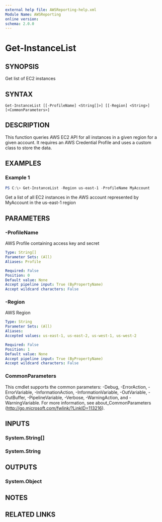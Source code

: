 ```yaml
---
external help file: AWSReporting-help.xml
Module Name: AWSReporting
online version:
schema: 2.0.0
---
```


# Get-InstanceList

## SYNOPSIS
Get list of EC2 instances

## SYNTAX

```
Get-InstanceList [[-ProfileName] <String[]>] [[-Region] <String>] [<CommonParameters>]
```

## DESCRIPTION
This function queries AWS EC2 API for all instances in a given region for a given account. It requires an AWS Credential Profile and uses a custom class to store the data.

## EXAMPLES

### Example 1
```powershell
PS C:\> Get-InstanceList -Region us-east-1 -ProfileName MyAccount
```

Get a list of all EC2 instances in the AWS account represented by MyAccount in the us-east-1 region

## PARAMETERS

### -ProfileName
AWS Profile containing access key and secret

```yaml
Type: String[]
Parameter Sets: (All)
Aliases: Profile

Required: False
Position: 0
Default value: None
Accept pipeline input: True (ByPropertyName)
Accept wildcard characters: False
```

### -Region
AWS Region

```yaml
Type: String
Parameter Sets: (All)
Aliases:
Accepted values: us-east-1, us-east-2, us-west-1, us-west-2

Required: False
Position: 1
Default value: None
Accept pipeline input: True (ByPropertyName)
Accept wildcard characters: False
```

### CommonParameters
This cmdlet supports the common parameters: -Debug, -ErrorAction, -ErrorVariable, -InformationAction, -InformationVariable, -OutVariable, -OutBuffer, -PipelineVariable, -Verbose, -WarningAction, and -WarningVariable.
For more information, see about_CommonParameters (http://go.microsoft.com/fwlink/?LinkID=113216).

## INPUTS

### System.String[]

### System.String

## OUTPUTS

### System.Object
## NOTES

## RELATED LINKS
